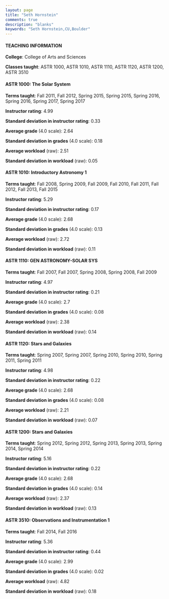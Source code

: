 ```yaml
---
layout: page
title: "Seth Hornstein" 
comments: true
description: "blanks"
keywords: "Seth Hornstein,CU,Boulder"
---
```

<head>
<script src="https://ajax.googleapis.com/ajax/libs/jquery/2.1.3/jquery.min.js"></script>
<script src="https://dl.dropboxusercontent.com/s/pc42nxpaw1ea4o9/highcharts.js?dl=0"></script>
<!-- <script src="../assets/js/highcharts.js"></script> -->
<style type="text/css">@font-face {
	font-family: "Bebas Neue";
	src: url(https://www.filehosting.org/file/details/544349/BebasNeue Regular.otf) format("opentype");
	}
	h1.Bebas { 
		font-family: "Bebas Neue", Verdana, Tahoma;
	}
</style>
</head>
	   
#### TEACHING INFORMATION

**College**: College of Arts and Sciences

**Classes taught**: ASTR 1000, ASTR 1010, ASTR 1110, ASTR 1120, ASTR 1200, ASTR 3510

#### ASTR 1000: The Solar System

**Terms taught**: Fall 2011, Fall 2012, Spring 2015, Spring 2015, Spring 2016, Spring 2016, Spring 2017, Spring 2017

**Instructor rating**: 4.99

**Standard deviation in instructor rating**: 0.33

**Average grade** (4.0 scale): 2.64

**Standard deviation in grades** (4.0 scale): 0.18

**Average workload** (raw): 2.51

**Standard deviation in workload** (raw): 0.05

#### ASTR 1010: Introductory Astronomy 1

**Terms taught**: Fall 2008, Spring 2009, Fall 2009, Fall 2010, Fall 2011, Fall 2012, Fall 2013, Fall 2015

**Instructor rating**: 5.29

**Standard deviation in instructor rating**: 0.17

**Average grade** (4.0 scale): 2.68

**Standard deviation in grades** (4.0 scale): 0.13

**Average workload** (raw): 2.72

**Standard deviation in workload** (raw): 0.11

#### ASTR 1110: GEN ASTRONOMY-SOLAR SYS

**Terms taught**: Fall 2007, Fall 2007, Spring 2008, Spring 2008, Fall 2009

**Instructor rating**: 4.97

**Standard deviation in instructor rating**: 0.21

**Average grade** (4.0 scale): 2.7

**Standard deviation in grades** (4.0 scale): 0.08

**Average workload** (raw): 2.38

**Standard deviation in workload** (raw): 0.14

#### ASTR 1120: Stars and Galaxies

**Terms taught**: Spring 2007, Spring 2007, Spring 2010, Spring 2010, Spring 2011, Spring 2011

**Instructor rating**: 4.98

**Standard deviation in instructor rating**: 0.22

**Average grade** (4.0 scale): 2.68

**Standard deviation in grades** (4.0 scale): 0.08

**Average workload** (raw): 2.21

**Standard deviation in workload** (raw): 0.07

#### ASTR 1200: Stars and Galaxies

**Terms taught**: Spring 2012, Spring 2012, Spring 2013, Spring 2013, Spring 2014, Spring 2014

**Instructor rating**: 5.16

**Standard deviation in instructor rating**: 0.22

**Average grade** (4.0 scale): 2.68

**Standard deviation in grades** (4.0 scale): 0.14

**Average workload** (raw): 2.37

**Standard deviation in workload** (raw): 0.13

#### ASTR 3510: Observations and Instrumentation 1

**Terms taught**: Fall 2014, Fall 2016

**Instructor rating**: 5.36

**Standard deviation in instructor rating**: 0.44

**Average grade** (4.0 scale): 2.99

**Standard deviation in grades** (4.0 scale): 0.02

**Average workload** (raw): 4.82

**Standard deviation in workload** (raw): 0.18


